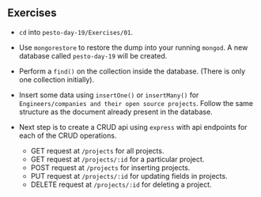 ## Exercises

- `cd` into `pesto-day-19/Exercises/01`.

- Use `mongorestore` to restore the dump into your running `mongod`. A new database called `pesto-day-19` will be created.

- Perform a `find()` on the collection inside the database. (There is only one collection initially). 

- Insert some data using `insertOne()` or `insertMany()` for `Engineers/companies and their open source projects`. Follow the same structure as the document already present in the database.

- Next step is to create a CRUD api using `express` with api endpoints for each of the CRUD operations.

  - GET request at `/projects` for all projects.
  - GET request at `/projects/:id` for a particular project.
  - POST request at `/projects` for inserting projects.
  - PUT request at `/projects/:id` for updating fields in projects.
  - DELETE request at `/projects/:id` for deleting a project.
